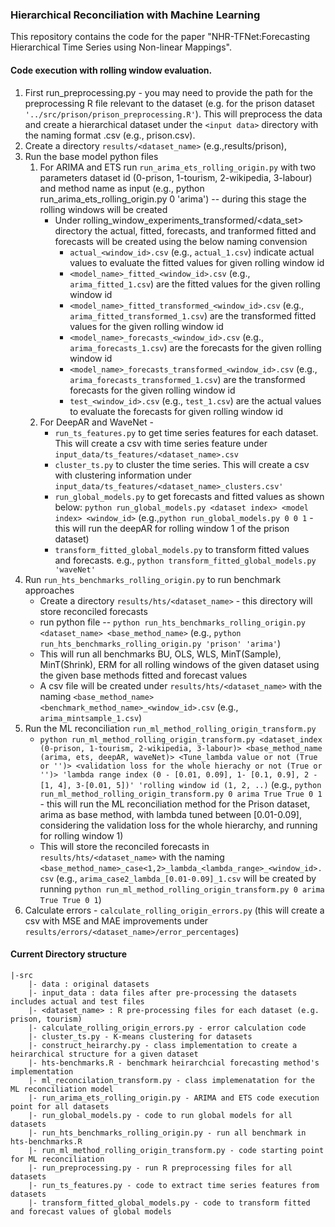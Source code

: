 ### Hierarchical Reconciliation with Machine Learning

This repository contains the code for the paper "NHR-TFNet:Forecasting Hierarchical Time Series using Non-linear Mappings".

#### Code execution with rolling window evaluation.


1. First run_preprocessing.py - you may need to provide the path for the preprocessing R file relevant to the dataset (e.g. for the prison dataset `'../src/prison/prison_preprocessing.R'`). This will preprocess the data and create a hierarchical dataset under the `<input data>` directory with the naming format <dataset>.csv (e.g., prison.csv).
2. Create a directory `results/<dataset_name>` (e.g.,results/prison), 
3. Run the base model python files
   1. For ARIMA and ETS run `run_arima_ets_rolling_origin.py` with two parameters dataset id (0-prison, 1-tourism, 2-wikipedia, 3-labour) and method name as input (e.g., python run_arima_ets_rolling_origin.py 0 'arima') -- during this stage the rolling windows will be created 
      - Under rolling_window_experiments_transformed/<data_set> directory the actual, fitted, forecasts, and tranformed fitted and forecasts will be created using the below naming convension
        - `actual_<window_id>.csv` (e.g., `actual_1.csv`) indicate actual values to evaluate the fitted values for given rolling window id
        - `<model_name>_fitted_<window_id>.csv` (e.g., `arima_fitted_1.csv`) are the fitted values for the given rolling window id
        - `<model_name>_fitted_transformed_<window_id>.csv` (e.g., `arima_fitted_transformed_1.csv`) are the transformed fitted values for the given rolling window id
        - `<model_name>_forecasts_<window_id>.csv` (e.g., `arima_forecasts_1.csv`) are the forecasts for the given rolling window id
        - `<model_name>_forecasts_transformed_<window_id>.csv` (e.g., `arima_forecasts_transformed_1.csv`) are the transformed forecasts for the given rolling window id
        - `test_<window_id>.csv` (e.g., `test_1.csv`) are the actual values to evaluate the forecasts for given rolling window id
   2. For DeepAR and WaveNet - 
      - `run_ts_features.py` to get time series features for each dataset. This will create a csv with time series feature under `input_data/ts_features/<dataset_name>.csv`
      - `cluster_ts.py` to cluster the time series. This will create a csv with clustering information under `input_data/ts_features/<dataset_name>_clusters.csv'` 
      - `run_global_models.py` to get forecasts and fitted values as shown below:
            `python run_global_models.py <dataset index> <model index> <window_id>` (e.g.,`python run_global_models.py 0 0 1` - this will run the deepAR for rolling window 1 of the prison dataset)
      - `transform_fitted_global_models.py` to transform fitted values and forecasts. e.g., `python transform_fitted_global_models.py 'waveNet'` 
4. Run `run_hts_benchmarks_rolling_origin.py` to run benchmark approaches 
    - Create a directory `results/hts/<dataset_name>` - this directory will store reconciled forecasts
    - run python file -- `python run_hts_benchmarks_rolling_origin.py <dataset_name> <base_method_name>` (e.g., `python run_hts_benchmarks_rolling_origin.py 'prison' 'arima'`)
    - This will run all benchmarks BU, OLS, WLS, MinT(Sample), MinT(Shrink), ERM for all rolling windows of the given dataset using the given base methods fitted and forecast values
    - A csv file will be created under `results/hts/<dataset_name>` with the naming `<base_method_name><benchmark_method_name>_<window_id>.csv` (e.g., `arima_mintsample_1.csv`)
5. Run the ML reconciliation `run_ml_method_rolling_origin_transform.py` 
    -  `python run_ml_method_rolling_origin_transform.py <dataset_index (0-prison, 1-tourism, 2-wikipedia, 3-labour)> <base_method_name (arima, ets, deepAR, waveNet)> <Tune_lambda value or not (True or '')> <validation loss for the whole hierachy or not (True or '')> 'lambda range index (0 - [0.01, 0.09], 1- [0.1, 0.9], 2 - [1, 4], 3-[0.01, 5])' 'rolling window id (1, 2, ..)`
       (e.g., `python run_ml_method_rolling_origin_transform.py 0 arima True True 0 1` - this will run the ML reconciliation method for the Prison dataset, arima as base method, with lambda tuned between [0.01-0.09], considering the validation loss for the whole hierarchy, and running for rolling window 1)
    - This will store the reconciled forecasts in `results/hts/<dataset_name>` with the naming `<base_method_name>_case<1,2>_lambda_<lambda_range>_<window_id>.csv`
      (e.g., `arima_case2_lambda_[0.01-0.09]_1.csv` will be created by running `python run_ml_method_rolling_origin_transform.py 0 arima True True 0 1`)
6. Calculate errors - `calculate_rolling_origin_errors.py` (this will create a csv with MSE and MAE improvements under `results/errors/<dataset_name>/error_percentages`) 


#### Current Directory structure
```
|-src
    |- data : original datasets
    |- input_data : data files after pre-processing the datasets includes actual and test files
    |- <dataset_name> : R pre-processing files for each dataset (e.g. prison, tourism)
    |- calculate_rolling_origin_errors.py - error calculation code
    |- cluster_ts.py - K-means clustering for datasets
    |- construct_heirarchy.py - class implementation to create a heirarchical structure for a given dataset
    |- hts-benchmarks.R - benchmark heirarchcial forecasting method's implementation
    |- ml_reconcilation_transform.py - class implemenatation for the ML reconciliation model
    |- run_arima_ets_rolling_origin.py - ARIMA and ETS code execution point for all datasets
    |- run_global_models.py - code to run global models for all datasets
    |- run_hts_benchmarks_rolling_origin.py - run all benchmark in hts-benchmarks.R
    |- run_ml_method_rolling_origin_transform.py - code starting point for ML reconciliation
    |- run_preprocessing.py - run R preprocessing files for all datasets
    |- run_ts_features.py - code to extract time series features from datasets
    |- transform_fitted_global_models.py - code to transform fitted and forecast values of global models
